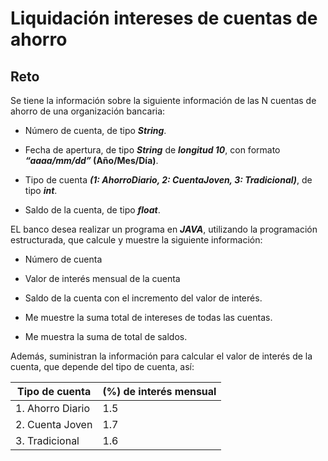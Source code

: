 
# Liquidación intereses de cuentas de ahorro

## Reto

Se tiene la información sobre la siguiente información de las N cuentas de ahorro de una organización bancaria:

* Número de cuenta, de tipo **_String_**.

* Fecha de apertura, de tipo **_String_** de **_longitud 10_**, con formato **_“aaaa/mm/dd”_ (Año/Mes/Día)**.

* Tipo de cuenta **_(1: AhorroDiario, 2: CuentaJoven, 3: Tradicional)_**, de tipo **_int_**.

* Saldo de la cuenta, de tipo **_float_**.

EL banco desea realizar un programa en **_JAVA_**, utilizando la programación estructurada, que calcule y muestre la siguiente información:

* Número de cuenta

* Valor de interés mensual de la cuenta

* Saldo de la cuenta con el incremento del valor de interés.

* Me muestre la suma total de intereses de todas las cuentas.

* Me muestra la suma de total de saldos.

Además, suministran la información para calcular el valor de interés de la cuenta, que depende del tipo de cuenta, así:

| Tipo de cuenta   | (%) de interés mensual|
| ---|---|
| 1. Ahorro Diario | 1.5 |
| 2. Cuenta Joven  | 1.7 |
| 3. Tradicional   | 1.6 |
